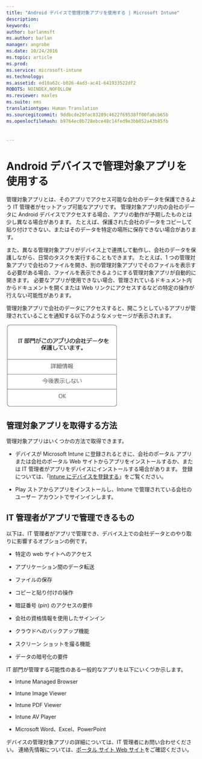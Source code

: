 ```yaml
---
title: "Android デバイスで管理対象アプリを使用する | Microsoft Intune"
description: 
keywords: 
author: barlanmsft
ms.author: barlan
manager: angrobe
ms.date: 10/24/2016
ms.topic: article
ms.prod: 
ms.service: microsoft-intune
ms.technology: 
ms.assetid: ed10a62c-b026-4ad3-ac41-641933522df2
ROBOTS: NOINDEX,NOFOLLOW
ms.reviewer: maxles
ms.suite: ems
translationtype: Human Translation
ms.sourcegitcommit: 9ddbcde20fac83289c4622f69538ff00fa0cb65b
ms.openlocfilehash: b9764ec0b728ebce48c14fed9e3bb052a43b85fb


---
```



# <a name="use-managed-apps-on-your-android-device"></a>Android デバイスで管理対象アプリを使用する

管理対象アプリとは、そのアプリでアクセス可能な会社のデータを保護できるよう IT 管理者がセットアップ可能なアプリです。 管理対象アプリ内の会社のデータに Android デバイスでアクセスする場合、アプリの動作が予期したものとは少し異なる場合があります。 たとえば、保護された会社のデータをコピーして貼り付けできない、またはそのデータを特定の場所に保存できない場合があります。

また、異なる管理対象アプリがデバイス上で連携して動作し、会社のデータを保護しながら、日常のタスクを実行することもできます。 たとえば、1 つの管理対象アプリで会社のファイルを開き、別の管理対象アプリでそのファイルを表示する必要がある場合、ファイルを表示できるようにする管理対象アプリが自動的に開きます。 必要なアプリが使用できない場合、管理されているドキュメント内からドキュメントを開くまたは Web リンクにアクセスするなどの特定の操作が行えない可能性があります。

管理対象アプリで会社のデータにアクセスすると、開こうとしているアプリが管理されていることを通知する以下のようなメッセージが表示されます。

![open-managed-apps-message](./media/managed-apps-message.png)

## <a name="how-do-i-get-managed-apps"></a>管理対象アプリを取得する方法
管理対象アプリはいくつかの方法で取得できます。

-   デバイスが Microsoft Intune に登録されるときに、会社のポータル アプリまたは会社のポータル Web サイトからアプリをインストールするか、または IT 管理者がアプリをデバイスにインストールする場合があります。 登録については、「[Intune にデバイスを登録する](enroll-your-device-in-Intune-android.md)」をご覧ください。

-   Play ストアからアプリをインストールし、Intune で管理されている会社のユーザー アカウントでサインインします。

## <a name="what-can-my-it-admin-manage-in-an-app"></a>IT 管理者がアプリで管理できるもの
以下は、IT 管理者がアプリで管理でき、デバイス上での会社データとのやり取りに影響するオプションの例です。

-   特定の web サイトへのアクセス

-   アプリケーション間のデータ転送

-   ファイルの保存

-   コピーと貼り付けの操作

-   暗証番号 (pin) のアクセスの要件

-   会社の資格情報を使用したサインイン

-   クラウドへのバックアップ機能

-   スクリーン ショットを撮る機能

-   データの暗号化の要件

IT 部門が管理する可能性のある一般的なアプリを以下にいくつか示します。

-   Intune Managed Browser

-   Intune Image Viewer

-   Intune PDF Viewer

-   Intune AV Player

-   Microsoft Word、Excel、PowerPoint

デバイスの管理対象アプリの詳細については、IT 管理者にお問い合わせください。 連絡先情報については、[ポータル サイト Web サイト](http://portal.manage.microsoft.com)をご確認ください。



<!--HONumber=Nov16_HO1-->


